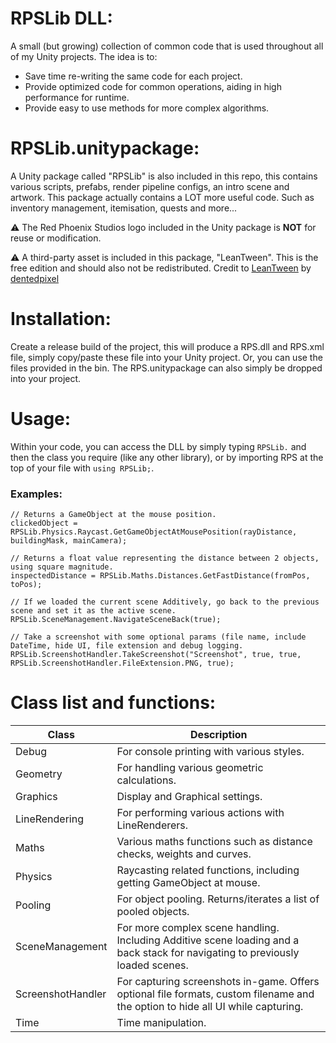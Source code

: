 # RPSLib DLL:
A small (but growing) collection of common code that is used throughout all of my Unity projects. The idea is to:
- Save time re-writing the same code for each project.
- Provide optimized code for common operations, aiding in high performance for runtime.
- Provide easy to use methods for more complex algorithms.

# RPSLib.unitypackage:
A Unity package called "RPSLib" is also included in this repo, this contains various scripts, prefabs, render pipeline configs, an intro scene and artwork. This package actually contains a LOT more useful code. Such as inventory management, itemisation, quests and more...

⚠️ The Red Phoenix Studios logo included in the Unity package is **NOT** for reuse or modification.

⚠️ A third-party asset is included in this package, "LeanTween". This is the free edition and should also not be redistributed. Credit to [LeanTween](https://assetstore.unity.com/packages/tools/animation/leantween-3595) by [dentedpixel](https://github.com/dentedpixel/LeanTween)

# Installation:
Create a release build of the project, this will produce a RPS.dll and RPS.xml file, simply copy/paste these file into your Unity project.
Or, you can use the files provided in the bin.
The RPS.unitypackage can also simply be dropped into your project. 

# Usage:
Within your code, you can access the DLL by simply typing `RPSLib.` and then the class you require (like any other library), or by importing RPS at the top of your file with `using RPSLib;`.
### Examples:
```
// Returns a GameObject at the mouse position.
clickedObject = RPSLib.Physics.Raycast.GetGameObjectAtMousePosition(rayDistance, buildingMask, mainCamera);

// Returns a float value representing the distance between 2 objects, using square magnitude.
inspectedDistance = RPSLib.Maths.Distances.GetFastDistance(fromPos, toPos);

// If we loaded the current scene Additively, go back to the previous scene and set it as the active scene.
RPSLib.SceneManagement.NavigateSceneBack(true);

// Take a screenshot with some optional params (file name, include DateTime, hide UI, file extension and debug logging.
RPSLib.ScreenshotHandler.TakeScreenshot("Screenshot", true, true, RPSLib.ScreenshotHandler.FileExtension.PNG, true);
```

# Class list and functions:
| Class | Description |
| ------------- | ------------- |
| Debug | For console printing with various styles. |
| Geometry | For handling various geometric calculations. |
| Graphics | Display and Graphical settings. |
| LineRendering | For performing various actions with LineRenderers. |
| Maths | Various maths functions such as distance checks, weights and curves. |
| Physics | Raycasting related functions, including getting GameObject at mouse. |
| Pooling | For object pooling. Returns/iterates a list of pooled objects.
| SceneManagement | For more complex scene handling. Including Additive scene loading and a back stack for navigating to previously loaded scenes.
| ScreenshotHandler | For capturing screenshots in-game. Offers optional file formats, custom filename and the option to hide all UI while capturing. |
| Time | Time manipulation. |
